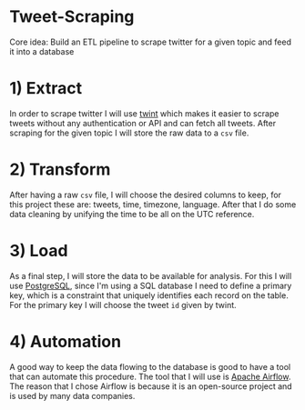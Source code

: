 # Tweet-Scraping

Core idea: Build an ETL pipeline to scrape twitter for a given topic and feed it into a database

# 1) Extract

In order to scrape twitter I will use [twint](https://github.com/twintproject/twint) which makes it easier to scrape tweets without any authentication or API and can fetch all tweets. After scraping for the given topic I will store the raw data to a `csv` file.

# 2) Transform

After having a raw `csv` file, I will choose the desired columns to keep, for this project these are: tweets, time, timezone, language. After that I do some data cleaning by unifying the time to be all on the UTC reference.

# 3) Load

As a final step, I will store the data to be available for analysis. For this I will use [PostgreSQL](https://www.postgresql.org/), since I'm using a SQL database I need to define a primary key, which is a constraint that uniquely identifies each record on the table. For the primary key I will choose the tweet `id` given by twint.

# 4) Automation

A good way to keep the data flowing to the database is good to have a tool that can automate this procedure. The tool that I will use is [Apache Airflow](https://airflow.apache.org/). The reason that I chose Airflow is because it is an open-source project and is used by many data companies.